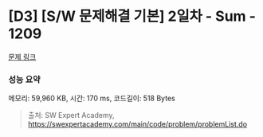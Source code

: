 # [D3] [S/W 문제해결 기본] 2일차 - Sum - 1209 

[문제 링크](https://swexpertacademy.com/main/code/problem/problemDetail.do?contestProbId=AV13_BWKACUCFAYh) 

### 성능 요약

메모리: 59,960 KB, 시간: 170 ms, 코드길이: 518 Bytes



> 출처: SW Expert Academy, https://swexpertacademy.com/main/code/problem/problemList.do